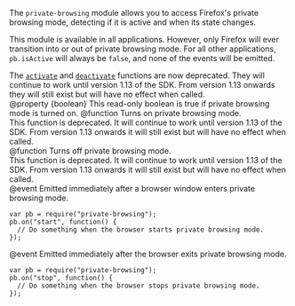 <!-- This Source Code Form is subject to the terms of the Mozilla Public
   - License, v. 2.0. If a copy of the MPL was not distributed with this
   - file, You can obtain one at http://mozilla.org/MPL/2.0/. -->

<!-- contributed by Paul O'Shannessy [paul@oshannessy.com]  -->
<!-- edited by Noelle Murata [fiveinchpixie@gmail.com]  -->
<!-- contributed by Irakli Gozalishvili [gozala@mozilla.com] -->

The `private-browsing` module allows you to access Firefox's private browsing
mode, detecting if it is active and when its state changes.

This module is available in all applications. However, only Firefox will ever
transition into or out of private browsing mode. For all other applications,
`pb.isActive` will always be `false`, and none of the events will be emitted.

<div class="warning">
The <a href="modules/sdk/private-browsing.html#activate()"><code>activate</code></a> and
<a href="modules/sdk/private-browsing.html#deactivate()"><code>deactivate</code></a> functions
are now deprecated. They will continue to work until version 1.13 of the SDK.
From version 1.13 onwards they will still exist but will have no effect when called.
</div>

<api name="isActive">
@property {boolean}
  This read-only boolean is true if private browsing mode is turned on.
</api>

<api name="activate">
@function
  Turns on private browsing mode.
  <div class="warning">
  This function is deprecated. It will continue to work until version 1.13 of the SDK.
  From version 1.13 onwards it will still exist but will have no effect when called.
  </div>
</api>

<api name="deactivate">
@function
  Turns off private browsing mode.
  <div class="warning">
  This function is deprecated. It will continue to work until version 1.13 of the SDK.
  From version 1.13 onwards it will still exist but will have no effect when called.
  </div>
</api>

<api name="start">
@event
Emitted immediately after a browser window enters private browsing mode.

    var pb = require("private-browsing");
    pb.on("start", function() {
      // Do something when the browser starts private browsing mode.
    });

</api>

<api name="stop">
@event
Emitted immediately after the browser exits private browsing mode.

    var pb = require("private-browsing");
    pb.on("stop", function() {
      // Do something when the browser stops private browsing mode.
    });
</api>
